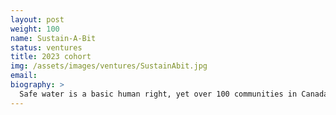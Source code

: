 ```yaml
---
layout: post
weight: 100
name: Sustain-A-Bit
status: ventures
title: 2023 cohort
img: /assets/images/ventures/SustainAbit.jpg
email:
biography: >
  Safe water is a basic human right, yet over 100 communities in Canada don't have this fulfilled. Communities are looking for a continuous, reliable, low-maintenance, and cost-effective solution to provide potable water. Mayaqua is a modular drinking water treatment system that meets these criteria. Our current prototype is designed to fulfill the needs of around 100 people, with future iterations being planned to scale up to 500 people. In addition, there will be customized solutions for communities with special issues, such as high concentrations of arsenic.
---
```


<!--stackedit_data:
eyJoaXN0b3J5IjpbMjExMTk3ODcxOCwxNjk4NTMyMTU1LC0xNj
MzNDE5MDg1XX0=
-->
